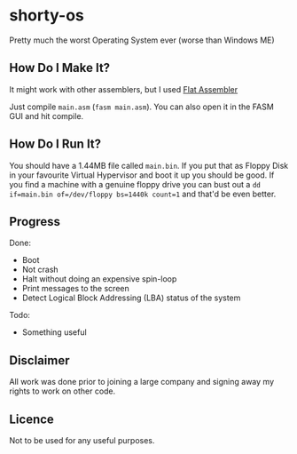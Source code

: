 shorty-os
=========

Pretty much the worst Operating System ever (worse than Windows ME)

How Do I Make It?
-----------------

It might work with other assemblers, but I used [Flat Assembler](http://flatassembler.net/download.php)

Just compile ``main.asm`` (``fasm main.asm``). You can also open it in the FASM GUI and hit compile.

How Do I Run It?
----------------

You should have a 1.44MB file called ``main.bin``. If you put that as Floppy Disk in your favourite
Virtual Hypervisor and boot it up you should be good. If you find a machine with a genuine floppy drive
you can bust out a ``dd if=main.bin of=/dev/floppy bs=1440k count=1`` and that'd be even better.

Progress
--------

Done:
- Boot
- Not crash
- Halt without doing an expensive spin-loop
- Print messages to the screen
- Detect Logical Block Addressing (LBA) status of the system

Todo:
- Something useful

Disclaimer
----------

All work was done prior to joining a large company and signing away my rights to work on other code.

Licence
-------

Not to be used for any useful purposes.

